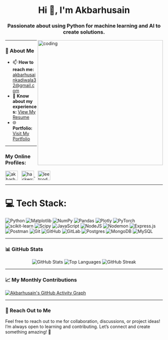 <h1 align="center">Hi 👋, I'm Akbarhusain</h1>
<h3 align="center">Passionate about using Python for machine learning and AI to create solutions.</h3>
<image align="right" width="400" alt="coding" src="https://t3.ftcdn.net/jpg/06/01/17/18/360_F_601171862_l7yZ0wujj8o2SowiKTUsfLEEx8KunYNd.jpg">

---

### 🌟 About Me
- 📫 **How to reach me:** [akbarhusainkadiwala32@gmail.com](mailto:akbarhusainkadiwala32@gmail.com)
- 📄 **Know about my experiences:** [View My Resume](https://drive.google.com/file/d/1Wys0Did4D2-Co7pGhT_RY2ZpyJXf940F/view?usp=sharing)
- 🌐 **Portfolio:** [Visit My Portfolio](https://akbarhusain12.github.io/portfolio/)

---

<h3 align="left">My Online Profiles:</h3>
<p align="left">
<a href="https://linkedin.com/in/akbar-kadiwala" target="blank"><img align="center" src="https://raw.githubusercontent.com/rahuldkjain/github-profile-readme-generator/master/src/images/icons/Social/linked-in-alt.svg" alt="akbarhusain kadiwala" height="30" width="40" /></a> &nbsp;

<a href="https://www.hackerrank.com/profile/akbar_husain_12" target="blank">
  <img align="center" src="https://raw.githubusercontent.com/rahuldkjain/github-profile-readme-generator/master/src/images/icons/Social/hackerrank.svg" alt="hackerrank" height="30" width="40" />
</a> &nbsp;

<a href="https://leetcode.com/u/Akbarhusain12/" target="blank">
  <img align="center" src="https://raw.githubusercontent.com/rahuldkjain/github-profile-readme-generator/master/src/images/icons/Social/leet-code.svg" alt="leetcode" height="30" width="40" />
</a>

</p>

---

# 💻 Tech Stack:
![Python](https://img.shields.io/badge/python-3670A0?style=for-the-badge&logo=python&logoColor=ffdd54) ![Matplotlib](https://img.shields.io/badge/Matplotlib-%23ffffff.svg?style=for-the-badge&logo=Matplotlib&logoColor=black) ![NumPy](https://img.shields.io/badge/numpy-%23013243.svg?style=for-the-badge&logo=numpy&logoColor=white) ![Pandas](https://img.shields.io/badge/pandas-%23150458.svg?style=for-the-badge&logo=pandas&logoColor=white) ![Plotly](https://img.shields.io/badge/Plotly-%233F4F75.svg?style=for-the-badge&logo=plotly&logoColor=white) ![PyTorch](https://img.shields.io/badge/PyTorch-%23EE4C2C.svg?style=for-the-badge&logo=PyTorch&logoColor=white) ![scikit-learn](https://img.shields.io/badge/scikit--learn-%23F7931E.svg?style=for-the-badge&logo=scikit-learn&logoColor=white) ![Scipy](https://img.shields.io/badge/SciPy-%230C55A5.svg?style=for-the-badge&logo=scipy&logoColor=%white) ![JavaScript](https://img.shields.io/badge/javascript-%23323330.svg?style=for-the-badge&logo=javascript&logoColor=%23F7DF1E) ![NodeJS](https://img.shields.io/badge/node.js-6DA55F?style=for-the-badge&logo=node.js&logoColor=white) ![Nodemon](https://img.shields.io/badge/NODEMON-%23323330.svg?style=for-the-badge&logo=nodemon&logoColor=%BBDEAD) ![Express.js](https://img.shields.io/badge/express.js-%23404d59.svg?style=for-the-badge&logo=express&logoColor=%2361DAFB) ![Postman](https://img.shields.io/badge/Postman-FF6C37?style=for-the-badge&logo=postman&logoColor=white) ![Git](https://img.shields.io/badge/git-%23F05033.svg?style=for-the-badge&logo=git&logoColor=white) ![GitHub](https://img.shields.io/badge/github-%23121011.svg?style=for-the-badge&logo=github&logoColor=white) ![GitLab](https://img.shields.io/badge/gitlab-%23181717.svg?style=for-the-badge&logo=gitlab&logoColor=white) ![Postgres](https://img.shields.io/badge/postgres-%23316192.svg?style=for-the-badge&logo=postgresql&logoColor=white) ![MongoDB](https://img.shields.io/badge/MongoDB-%234ea94b.svg?style=for-the-badge&logo=mongodb&logoColor=white) ![MySQL](https://img.shields.io/badge/mysql-4479A1.svg?style=for-the-badge&logo=mysql&logoColor=white) 

---
### 📊 GitHub Stats
<p align="center">
  <img src="https://github-readme-stats.vercel.app/api?username=akbarhusain12&show_icons=true&locale=en" alt="GitHub Stats" />
  <img src="https://github-readme-stats.vercel.app/api/top-langs?username=akbarhusain12&show_icons=true&locale=en&layout=compact" alt="Top Languages" />
  <img src="https://github-readme-streak-stats.herokuapp.com/?user=akbarhusain12&show_icons=true&locale=en" alt="GitHub Streak" />
</p>

---

### 📈 My Monthly Contributions
[![Akbarhusain's GitHub Activity Graph](https://github-readme-activity-graph.vercel.app/graph?username=akbarhusain12&theme=react-dark&hide_border=true&custom_title=Monthly%20Contribution%20Graph&area=true&hide_monthly=true)](https://github.com/ashutosh00710/github-readme-activity-graph)

---

### 🚀 Reach Out to Me
Feel free to reach out to me for collaboration, discussions, or project ideas! I’m always open to learning and contributing. Let’s connect and create something amazing! 🌟

